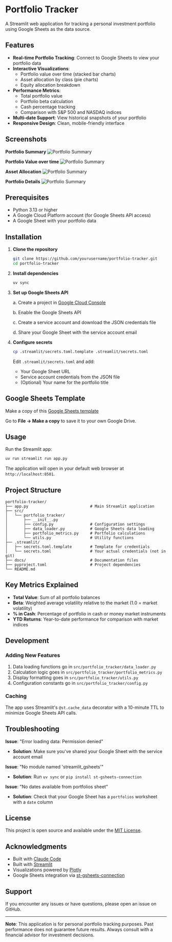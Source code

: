 #  Portfolio Tracker

A Streamlit web application for tracking a personal investment portfolio using Google Sheets as the data source.

## Features

- **Real-time Portfolio Tracking**: Connect to Google Sheets to view your portfolio data
- **Interactive Visualizations**:
  - Portfolio value over time (stacked bar charts)
  - Asset allocation by class (pie charts)
  - Equity allocation breakdown
- **Performance Metrics**:
  - Total portfolio value
  - Portfolio beta calculation
  - Cash percentage tracking
  - Comparison with S&P 500 and NASDAQ indices
- **Multi-date Support**: View historical snapshots of your portfolio
- **Responsive Design**: Clean, mobile-friendly interface

## Screenshots

**Portfolio Summary**
![Portfolio Summary](https://tradingnotions.com/wp-content/uploads/2025/10/01-portfolio-summary.png)

**Portfolio Value over time**
![Portfolio Summary](https://tradingnotions.com/wp-content/uploads/2025/10/02-portfolio-value-over-time.png)

**Asset Allocation**
![Portfolio Summary](https://tradingnotions.com/wp-content/uploads/2025/10/03-asset-allocation.png)

**Portfolio Details**
![Portfolio Summary](https://tradingnotions.com/wp-content/uploads/2025/10/04-portfolio-details.png)

## Prerequisites

- Python 3.13 or higher
- A Google Cloud Platform account (for Google Sheets API access)
- A Google Sheet with your portfolio data

## Installation

1. **Clone the repository**
   ```bash
   git clone https://github.com/yourusername/portfolio-tracker.git
   cd portfolio-tracker
   ```

2. **Install dependencies**

   ```bash
   uv sync
   ```

3. **Set up Google Sheets API**

   a. Create a project in [Google Cloud Console](https://console.cloud.google.com/)

   b. Enable the Google Sheets API

   c. Create a service account and download the JSON credentials file

   d. Share your Google Sheet with the service account email

4. **Configure secrets**

   ```bash
   cp .streamlit/secrets.toml.template .streamlit/secrets.toml
   ```

   Edit `.streamlit/secrets.toml` and add:
   - Your Google Sheet URL
   - Service account credentials from the JSON file
   - (Optional) Your name for the portfolio title

## Google Sheets Template

Make a copy of this [Google Sheets template](https://docs.google.com/spreadsheets/d/1bejdPXweFLePzXjy_LEjYyflpRWbxbdDiGrs7d-nCJA/edit?gid=0#gid=0) 

Go to **File → Make a copy** to save it to your own Google Drive.

## Usage

Run the Streamlit app:

```bash
uv run streamlit run app.py
```

The application will open in your default web browser at `http://localhost:8501`.

## Project Structure

```
portfolio-tracker/
├── app.py                           # Main Streamlit application
├── src/
│   └── portfolio_tracker/
│       ├── __init__.py
│       ├── config.py                # Configuration settings
│       ├── data_loader.py           # Google Sheets data loading
│       ├── portfolio_metrics.py     # Portfolio calculations
│       └── utils.py                 # Utility functions
├── .streamlit/
│   ├── secrets.toml.template        # Template for credentials
│   └── secrets.toml                 # Your actual credentials (not in git)
├── docs/                            # Documentation files
├── pyproject.toml                   # Project dependencies
└── README.md
```

## Key Metrics Explained

- **Total Value**: Sum of all portfolio balances
- **Beta**: Weighted average volatility relative to the market (1.0 = market volatility)
- **% in Cash**: Percentage of portfolio in cash or money market instruments
- **YTD Returns**: Year-to-date performance for comparison with market indices

## Development

### Adding New Features

1. Data loading functions go in `src/portfolio_tracker/data_loader.py`
2. Calculation logic goes in `src/portfolio_tracker/portfolio_metrics.py`
3. Display formatting goes in `src/portfolio_tracker/utils.py`
4. Configuration constants go in `src/portfolio_tracker/config.py`

### Caching

The app uses Streamlit's `@st.cache_data` decorator with a 10-minute TTL to minimize Google Sheets API calls.

## Troubleshooting

**Issue**: "Error loading data: Permission denied"
- **Solution**: Make sure you've shared your Google Sheet with the service account email

**Issue**: "No module named 'streamlit_gsheets'"
- **Solution**: Run `uv sync` or `pip install st-gsheets-connection`

**Issue**: "No dates available from portfolios sheet"
- **Solution**: Check that your Google Sheet has a `portfolios` worksheet with a `date` column

## License

This project is open source and available under the [MIT License](LICENSE).

## Acknowledgments

- Built with [Claude Code](https://www.claude.com/product/claude-code)
- Built with [Streamlit](https://streamlit.io/)
- Visualizations powered by [Plotly](https://plotly.com/)
- Google Sheets integration via [st-gsheets-connection](https://github.com/streamlit/gsheets-connection)


## Support

If you encounter any issues or have questions, please open an issue on GitHub.

---

**Note**: This application is for personal portfolio tracking purposes. Past performance does not guarantee future results. Always consult with a financial advisor for investment decisions.
